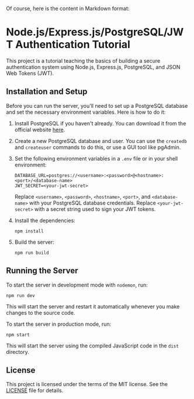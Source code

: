 Of course, here is the content in Markdown format:

# Node.js/Express.js/PostgreSQL/JWT Authentication Tutorial

This project is a tutorial teaching the basics of building a secure authentication system using Node.js, Express.js, PostgreSQL, and JSON Web Tokens (JWT).

## Installation and Setup

Before you can run the server, you'll need to set up a PostgreSQL database and set the necessary environment variables. Here is how to do it:

1. Install PostgreSQL if you haven't already. You can download it from the official website [here](https://www.postgresql.org/download/).

2. Create a new PostgreSQL database and user. You can use the `createdb` and `createuser` commands to do this, or use a GUI tool like pgAdmin.

3. Set the following environment variables in a `.env` file or in your shell environment:

   ```
   DATABASE_URL=postgres://<username>:<password>@<hostname>:<port>/<database-name>
   JWT_SECRET=<your-jwt-secret>
   ```

   Replace `<username>`, `<password>`, `<hostname>`, `<port>`, and `<database-name>` with your PostgreSQL database credentials. Replace `<your-jwt-secret>` with a secret string used to sign your JWT tokens.

4. Install the dependencies:

   ```
   npm install
   ```

5. Build the server:
   ```
   npm run build
   ```

## Running the Server

To start the server in development mode with `nodemon`, run:

```
npm run dev
```

This will start the server and restart it automatically whenever you make changes to the source code.

To start the server in production mode, run:

```
npm start
```

This will start the server using the compiled JavaScript code in the `dist` directory.

## License

This project is licensed under the terms of the MIT license. See the [LICENSE](LICENSE) file for details.
